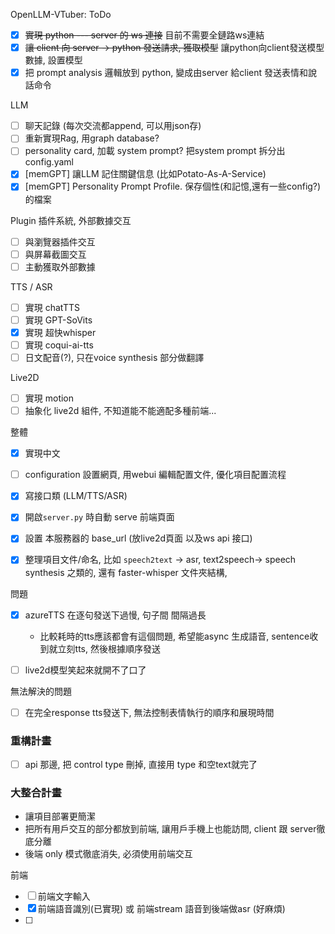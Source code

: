 OpenLLM-VTuber: ToDo

- [x] ~~實現 python --- server 的 ws 連接~~ 目前不需要全鏈路ws連結
- [x] ~~讓 client 向 server -> python 發送請求, 獲取模型~~ 讓python向client發送模型數據, 設置模型
- [x] 把 prompt analysis 邏輯放到 python, 變成由server 給client 發送表情和說話命令

LLM

- [ ] 聊天記錄 (每次交流都append, 可以用json存)
- [ ] 重新實現Rag, 用graph database?
- [ ] personality card, 加載 system prompt? 把system prompt 拆分出config.yaml
- [x] [memGPT] 讓LLM 記住關鍵信息 (比如Potato-As-A-Service)
- [x] [memGPT] Personality Prompt Profile. 保存個性(和記憶,還有一些config?)的檔案

Plugin 插件系統, 外部數據交互

- [ ] 與瀏覽器插件交互
- [ ] 與屏幕截圖交互
- [ ] 主動獲取外部數據

TTS / ASR

- [ ] 實現 chatTTS
- [ ] 實現 GPT-SoVits
- [x] 實現 超快whisper
- [ ] 實現 coqui-ai-tts
- [ ] 日文配音(?), 只在voice synthesis 部分做翻譯

Live2D

- [ ] 實現 motion
- [ ] 抽象化 live2d 組件, 不知道能不能適配多種前端...

整體

- [x] 實現中文
- [ ] configuration 設置網頁, 用webui 編輯配置文件, 優化項目配置流程
- [x] 寫接口類 (LLM/TTS/ASR)
- [x] 開啟`server.py` 時自動 serve 前端頁面
- [x] 設置 本服務器的 base_url (放live2d頁面 以及ws api 接口)
- [x] 整理項目文件/命名, 比如 `speech2text` -> asr, text2speech-> speech synthesis 之類的, 還有 faster-whisper 文件夾結構, 



問題

- [x] azureTTS 在逐句發送下過慢, 句子間 間隔過長
  - 比較耗時的tts應該都會有這個問題, 希望能async 生成語音, sentence收到就立刻tts, 然後根據順序發送

- [ ] live2d模型笑起來就開不了口了



無法解決的問題

- [ ] 在完全response tts發送下, 無法控制表情執行的順序和展現時間







### 重構計畫

- [ ] api 那邊, 把 control type 刪掉, 直接用 type 和空text就完了



### 大整合計畫

- 讓項目部署更簡潔
- 把所有用戶交互的部分都放到前端, 讓用戶手機上也能訪問, client 跟 server徹底分離
- 後端 only 模式徹底消失, 必須使用前端交互

前端

- [ ] 前端文字輸入
- [x] 前端語音識別(已實現) 或 前端stream 語音到後端做asr (好麻煩)
- [ ] 
